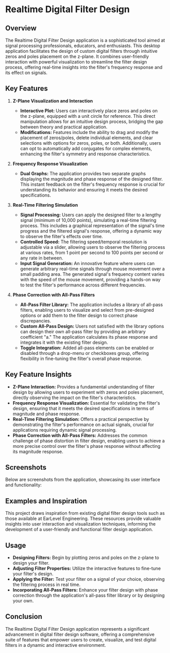 # Realtime Digital Filter Design

## Overview

The Realtime Digital Filter Design application is a sophisticated tool aimed at signal processing professionals, educators, and enthusiasts. This desktop application facilitates the design of custom digital filters through intuitive zeros and poles placement on the z-plane. It combines user-friendly interaction with powerful visualization to streamline the filter design process, offering real-time insights into the filter's frequency response and its effect on signals.

## Key Features

1. **Z-Plane Visualization and Interaction**
    - **Interactive Plot:** Users can interactively place zeros and poles on the z-plane, equipped with a unit circle for reference. This direct manipulation allows for an intuitive design process, bridging the gap between theory and practical application.
    - **Modifications:** Features include the ability to drag and modify the placement of zeros/poles, delete individual elements, and clear selections with options for zeros, poles, or both. Additionally, users can opt to automatically add conjugates for complex elements, enhancing the filter's symmetry and response characteristics.

2. **Frequency Response Visualization**
    - **Dual Graphs:** The application provides two separate graphs displaying the magnitude and phase response of the designed filter. This instant feedback on the filter's frequency response is crucial for understanding its behavior and ensuring it meets the desired specifications.

3. **Real-Time Filtering Simulation**
    - **Signal Processing:** Users can apply the designed filter to a lengthy signal (minimum of 10,000 points), simulating a real-time filtering process. This includes a graphical representation of the signal's time progress and the filtered signal's response, offering a dynamic way to observe the filter's effects over time.
    - **Controlled Speed:** The filtering speed/temporal resolution is adjustable via a slider, allowing users to observe the filtering process at various rates, from 1 point per second to 100 points per second or any rate in between.
    - **Input Signal Generation:** An innovative feature where users can generate arbitrary real-time signals through mouse movement over a small padding area. The generated signal's frequency content varies with the speed of the mouse movement, providing a hands-on way to test the filter's performance across different frequencies.

4. **Phase Correction with All-Pass Filters**
    - **All-Pass Filter Library:** The application includes a library of all-pass filters, enabling users to visualize and select from pre-designed options or add them to the filter design to correct phase discrepancies.
    - **Custom All-Pass Design:** Users not satisfied with the library options can design their own all-pass filter by providing an arbitrary coefficient "a." The application calculates its phase response and integrates it with the existing filter design.
    - **Toggle Integration:** Added all-pass elements can be enabled or disabled through a drop-menu or checkboxes group, offering flexibility in fine-tuning the filter's overall phase response.

##  Key Feature Insights

- **Z-Plane Interaction:** Provides a fundamental understanding of filter design by allowing users to experiment with zeros and poles placement, directly observing the impact on the filter's characteristics.
- **Frequency Response Visualization:** Essential for validating the filter's design, ensuring that it meets the desired specifications in terms of magnitude and phase response.
- **Real-Time Filtering Simulation:** Offers a practical perspective by demonstrating the filter's performance on actual signals, crucial for applications requiring dynamic signal processing.
- **Phase Correction with All-Pass Filters:** Addresses the common challenge of phase distortion in filter design, enabling users to achieve a more precise control over the filter's phase response without affecting its magnitude response.

## Screenshots

Below are screenshots from the application, showcasing its user interface and functionality:


## Examples and Inspiration

This project draws inspiration from existing digital filter design tools such as those available at EarLevel Engineering. These resources provide valuable insights into user interaction and visualization techniques, informing the development of a user-friendly and functional filter design application.

## Usage
- **Designing Filters:** Begin by plotting zeros and poles on the z-plane to design your filter.
- **Adjusting Filter Properties:** Utilize the interactive features to fine-tune your filter's design.
- **Applying the Filter:** Test your filter on a signal of your choice, observing the filtering process in real time.
- **Incorporating All-Pass Filters:** Enhance your filter design with phase correction through the application's all-pass filter library or by designing your own.


## Conclusion

The Realtime Digital Filter Design application represents a significant advancement in digital filter design software, offering a comprehensive suite of features that empower users to create, visualize, and test digital filters in a dynamic and interactive environment.

